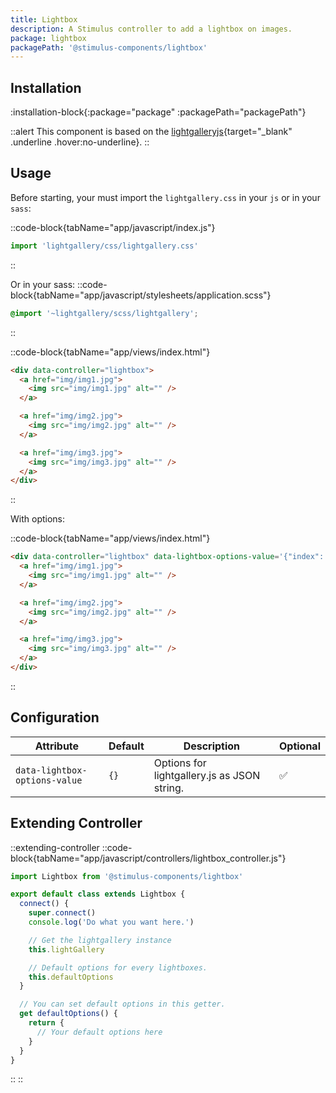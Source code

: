 ```yaml
---
title: Lightbox
description: A Stimulus controller to add a lightbox on images.
package: lightbox
packagePath: '@stimulus-components/lightbox'
---
```


## Installation

:installation-block{:package="package" :packagePath="packagePath"}

::alert
This component is based on the [lightgalleryjs](https://www.lightgalleryjs.com/){target="\_blank" .underline .hover:no-underline}.
::

## Usage

Before starting, your must import the `lightgallery.css` in your `js` or in your `sass`:

::code-block{tabName="app/javascript/index.js"}

```js
import 'lightgallery/css/lightgallery.css'
```

::

Or in your sass:
::code-block{tabName="app/javascript/stylesheets/application.scss"}

```scss
@import '~lightgallery/scss/lightgallery';
```

::

::code-block{tabName="app/views/index.html"}

```html
<div data-controller="lightbox">
  <a href="img/img1.jpg">
    <img src="img/img1.jpg" alt="" />
  </a>

  <a href="img/img2.jpg">
    <img src="img/img2.jpg" alt="" />
  </a>

  <a href="img/img3.jpg">
    <img src="img/img3.jpg" alt="" />
  </a>
</div>
```

::

With options:

::code-block{tabName="app/views/index.html"}

```html
<div data-controller="lightbox" data-lightbox-options-value='{"index": 2}'>
  <a href="img/img1.jpg">
    <img src="img/img1.jpg" alt="" />
  </a>

  <a href="img/img2.jpg">
    <img src="img/img2.jpg" alt="" />
  </a>

  <a href="img/img3.jpg">
    <img src="img/img3.jpg" alt="" />
  </a>
</div>
```

::

## Configuration

| Attribute                     | Default | Description                                 | Optional |
| ----------------------------- | ------- | ------------------------------------------- | -------- |
| `data-lightbox-options-value` | `{}`    | Options for lightgallery.js as JSON string. | ✅       |

## Extending Controller

::extending-controller
::code-block{tabName="app/javascript/controllers/lightbox_controller.js"}

```js
import Lightbox from '@stimulus-components/lightbox'

export default class extends Lightbox {
  connect() {
    super.connect()
    console.log('Do what you want here.')

    // Get the lightgallery instance
    this.lightGallery

    // Default options for every lightboxes.
    this.defaultOptions
  }

  // You can set default options in this getter.
  get defaultOptions() {
    return {
      // Your default options here
    }
  }
}
```

::
::
